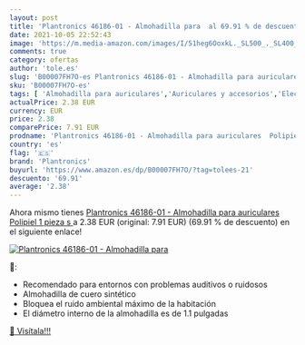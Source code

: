 ```yaml
---
layout: post
title: 'Plantronics 46186-01 - Almohadilla para  al 69.91 % de descuento'
date: 2021-10-05 22:52:43
image: 'https://m.media-amazon.com/images/I/51heg6OoxkL._SL500_._SL400_.jpg'
comments: true
category: ofertas
author: 'tole.es'
slug: 'B00007FH7O-es Plantronics 46186-01 - Almohadilla para auriculares...'
sku: 'B00007FH7O-es'
tags: [ 'Almohadilla para auriculares','Auriculares y accesorios','Electrónica','auriculares','plantronics', ]
actualPrice: 2.38 EUR
currency: EUR
price: 2.38
comparePrice: 7.91 EUR
prodname: 'Plantronics 46186-01 - Almohadilla para auriculares  Polipiel  1 pieza s  '
country: 'es'
flag: '🇪🇸'
brand: 'Plantronics'
buyurl: 'https://www.amazon.es/dp/B00007FH7O/?tag=tolees-21'
descuento: '69.91'
average: '2.38'
---
```


Ahora mismo tienes [Plantronics 46186-01 - Almohadilla para auriculares  Polipiel  1 pieza s  ](https://www.amazon.es/dp/B00007FH7O/?tag=tolees-21) a 2.38 EUR (original: 7.91 EUR) (69.91 %  de descuento) en el siguiente enlace!

[![Plantronics 46186-01 - Almohadilla para ](https://m.media-amazon.com/images/I/51heg6OoxkL._SL500_._SL400_.jpg)](https://www.amazon.es/dp/B00007FH7O/?tag=tolees-21)

🔎:

- Recomendado para entornos con problemas auditivos o ruidosos
- Almohadilla de cuero sintético
- Bloquea el ruido ambiental máximo de la habitación
- El diámetro interno de la almohadilla es de 1.1 pulgadas

[🛒 Visítala!!!](https://www.amazon.es/dp/B00007FH7O/?tag=tolees-21)
